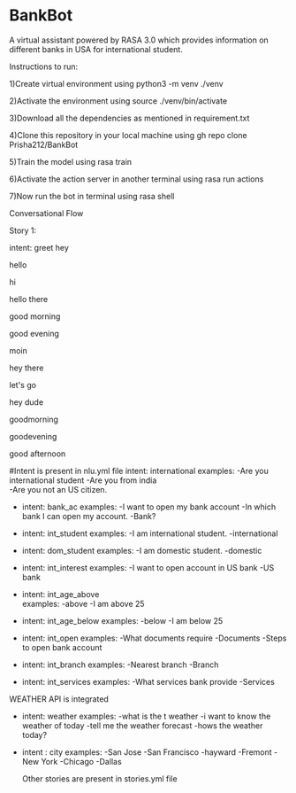# BankBot
A virtual assistant powered by RASA 3.0 which provides information on different banks in USA for international student.

Instructions to run:

1)Create virtual environment using python3 -m venv ./venv

2)Activate the environment using source ./venv/bin/activate

3)Download all the dependencies as mentioned in requirement.txt

4)Clone this repository in your local machine using gh repo clone Prisha212/BankBot

5)Train the model using rasa train

6)Activate the action server in another terminal using rasa run actions

7)Now run the bot in terminal using rasa shell



Conversational Flow

Story 1:

intent: greet
hey

hello

hi

hello there

good morning

good evening

moin

hey there

let's go

hey dude

goodmorning

goodevening

good afternoon

#Intent is present in nlu.yml file
 intent: international
  examples:
    -Are you international student
    -Are you from india  
    -Are you not an US citizen.
    
       
- intent: bank_ac
  examples: 
    -I want to open my bank account
    -In which bank I can open my account.
    -Bank?
     
     

- intent: int_student
  examples:
   -I am international student.
   -international

- intent: dom_student
  examples:
   -I am domestic student.
   -domestic   




- intent: int_interest
  examples: 
   -I want to open account in US bank
   -US bank    



     
- intent: int_age_above  
  examples: 
   -above
   -I am above 25

- intent: int_age_below
  examples:
    -below
    -I am below 25

- intent: int_open
  examples:
    -What documents require
    -Documents
    -Steps to open bank account

- intent: int_branch
  examples:
   -Nearest branch
   -Branch

   

- intent: int_services
  examples:
   -What services bank provide
   -Services


WEATHER API is integrated

- intent: weather
  examples:
    -what is the t weather
    -i want to know the weather of today
    -tell me the weather forecast
    -hows the weather today?

- intent : city
  examples:
    -San Jose
    -San Francisco
    -hayward
    -Fremont
    -New York
    -Chicago
    -Dallas
    
    
    
    Other stories are present in stories.yml file





